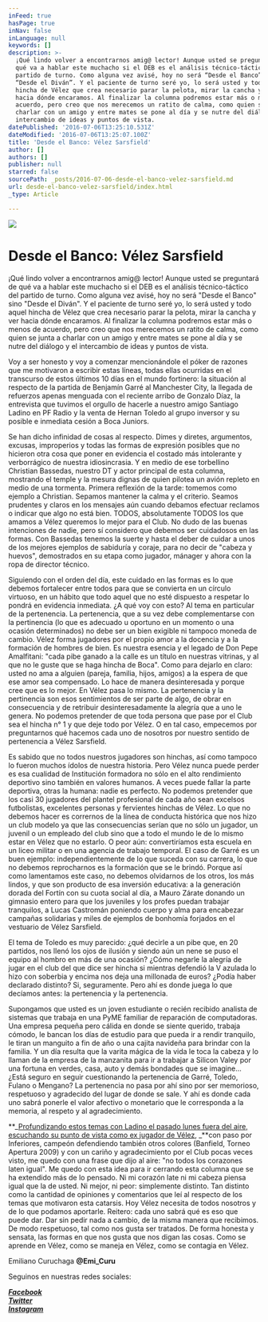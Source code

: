 ```yaml
---
inFeed: true
hasPage: true
inNav: false
inLanguage: null
keywords: []
description: >-
  ¡Qué lindo volver a encontrarnos amig@ lector! Aunque usted se preguntará de
  qué va a hablar este muchacho si el DEB es el análisis técnico-táctico del
  partido de turno. Como alguna vez avisé, hoy no será “Desde el Banco” sino
  “Desde el Diván”. Y el paciente de turno seré yo, lo será usted y todo aquel
  hincha de Vélez que crea necesario parar la pelota, mirar la cancha y ver
  hacia dónde encaramos. Al finalizar la columna podremos estar más o menos de
  acuerdo, pero creo que nos merecemos un ratito de calma, como quien se junta a
  charlar con un amigo y entre mates se pone al día y se nutre del diálogo y el
  intercambio de ideas y puntos de vista.
datePublished: '2016-07-06T13:25:10.531Z'
dateModified: '2016-07-06T13:25:07.100Z'
title: 'Desde el Banco: Vélez Sarsfield'
author: []
authors: []
publisher: null
starred: false
sourcePath: _posts/2016-07-06-desde-el-banco-velez-sarsfield.md
url: desde-el-banco-velez-sarsfield/index.html
_type: Article

---
```

![](https://the-grid-user-content.s3-us-west-2.amazonaws.com/a44c03d5-be3e-4a5d-a9c2-a22d46c31512.jpg)

# Desde el Banco: Vélez Sarsfield

¡Qué lindo volver a encontrarnos amig@ lector! Aunque usted se preguntará de qué va a hablar este muchacho si el DEB es el análisis técnico-táctico del partido de turno. Como alguna vez avisé, hoy no será "Desde el Banco" sino "Desde el Diván". Y el paciente de turno seré yo, lo será usted y todo aquel hincha de Vélez que crea necesario parar la pelota, mirar la cancha y ver hacia dónde encaramos. Al finalizar la columna podremos estar más o menos de acuerdo, pero creo que nos merecemos un ratito de calma, como quien se junta a charlar con un amigo y entre mates se pone al día y se nutre del diálogo y el intercambio de ideas y puntos de vista.

Voy a ser honesto y voy a comenzar mencionándole el póker de razones que me motivaron a escribir estas líneas, todas ellas ocurridas en el transcurso de estos últimos 10 días en el mundo fortinero: la situación al respecto de la partida de Benjamín Garré al Manchester City, la llegada de refuerzos apenas menguada con el reciente arribo de Gonzalo Díaz, la entrevista que tuvimos el orgullo de hacerle a nuestro amigo Santiago Ladino en PF Radio y la venta de Hernan Toledo al grupo inversor y su posible e inmediata cesión a Boca Juniors.

Se han dicho infinidad de cosas al respecto. Dimes y diretes, argumentos, excusas, improperios y todas las formas de expresión posibles que no hicieron otra cosa que poner en evidencia el costado más intolerante y verborrágico de nuestra idiosincrasia. Y en medio de ese torbellino Christian Bassedas, nuestro DT y actor principal de esta columna, mostrando el temple y la mesura dignas de quien pilotea un avión repleto en medio de una tormenta. Primera reflexión de la tarde: tomemos como ejemplo a Christian. Sepamos mantener la calma y el criterio. Seamos prudentes y claros en los mensajes aún cuando debamos efectuar reclamos o indicar que algo no está bien. TODOS, absolutamente TODOS los que amamos a Vélez queremos lo mejor para el Club. No dudo de las buenas intenciones de nadie, pero sí considero que debemos ser cuidadosos en las formas. Con Bassedas tenemos la suerte y hasta el deber de cuidar a unos de los mejores ejemplos de sabiduría y coraje, para no decir de "cabeza y huevos", demostrados en su etapa como jugador, mánager y ahora con la ropa de director técnico.

Siguiendo con el orden del día, este cuidado en las formas es lo que debemos fortalecer entre todos para que se convierta en un círculo virtuoso, en un hábito que todo aquel que no esté dispuesto a respetar lo pondrá en evidencia inmediata. ¿A qué voy con esto? Al tema en particular de la pertenencia. La pertenencia, que a su vez debe complementarse con la pertinencia (lo que es adecuado u oportuno en un momento o una ocasión determinados) no debe ser un bien exigible ni tampoco moneda de cambio. Vélez forma jugadores por el propio amor a la docencia y a la formación de hombres de bien. Es nuestra esencia y el legado de Don Pepe Amalfitani: "cada pibe ganado a la calle es un título en nuestras vitrinas, y al que no le guste que se haga hincha de Boca". Como para dejarlo en claro: usted no ama a alguien (pareja, familia, hijos, amigos) a la espera de que ese amor sea compensado. Lo hace de manera desinteresada y porque cree que es lo mejor. En Vélez pasa lo mismo. La pertenencia y la pertinencia son esos sentimientos de ser parte de algo, de obrar en consecuencia y de retribuir desinteresadamente la alegría que a uno le genera. No podemos pretender de que toda persona que pase por el Club sea el hincha n° 1 y que deje todo por Vélez. O en tal caso, empecemos por preguntarnos qué hacemos cada uno de nosotros por nuestro sentido de pertenencia a Vélez Sarsfield.

Es sabido que no todos nuestros jugadores son hinchas, así como tampoco lo fueron muchos ídolos de nuestra historia. Pero Vélez nunca puede perder es esa cualidad de Institución formadora no sólo en el alto rendimiento deportivo sino también en valores humanos. A veces puede fallar la parte deportiva, otras la humana: nadie es perfecto. No podemos pretender que los casi 30 jugadores del plantel profesional de cada año sean excelsos futbolistas, excelentes personas y fervientes hinchas de Vélez. Lo que no debemos hacer es corrernos de la línea de conducta histórica que nos hizo un club modelo ya que las consecuencias serían que no sólo un jugador, un juvenil o un empleado del club sino que a todo el mundo le de lo mismo estar en Vélez que no estarlo. O peor aún: convertiríamos esta escuela en un liceo militar o en una agencia de trabajo temporal. El caso de Garré es un buen ejemplo: independientemente de lo que suceda con su carrera, lo que no debemos reprocharnos es la formación que se le brindó. Porque así como lamentamos este caso, no debemos olvidarnos de los otros, los más lindos, y que son producto de esa inversión educativa: a la generación dorada del Fortín con su cuota social al día, a Mauro Zárate donando un gimnasio entero para que los juveniles y los profes puedan trabajar tranquilos, a Lucas Castromán poniendo cuerpo y alma para encabezar campañas solidarias y miles de ejemplos de bonhomía forjados en el vestuario de Vélez Sarsfield.

El tema de Toledo es muy parecido: ¿qué decirle a un pibe que, en 20 partidos, nos llenó los ojos de ilusión y siendo aún un nene se puso el equipo al hombro en más de una ocasión? ¿Cómo negarle la alegría de jugar en el club del que dice ser hincha si mientras defendió la V azulada lo hizo con soberbia y encima nos deja una millonada de euros? ¿Podía haber declarado distinto? Si, seguramente. Pero ahí es donde juega lo que decíamos antes: la pertenencia y la pertenencia.

Supongamos que usted es un joven estudiante o recién recibido analista de sistemas que trabaja en una PyME familiar de reparación de computadoras. Una empresa pequeña pero cálida en donde se siente querido, trabaja cómodo, le bancan los días de estudio para que pueda ir a rendir tranquilo, le tiran un manguito a fin de año o una cajita navideña para brindar con la familia. Y un día resulta que la varita mágica de la vida le toca la cabeza y lo llaman de la empresa de la manzanita para ir a trabajar a Silicon Valey por una fortuna en verdes, casa, auto y demás bondades que se imagine... ¿Está seguro en seguir cuestionando la pertenencia de Garré, Toledo, Fulano o Mengano? La pertenencia no pasa por ahí sino por ser memorioso, respetuoso y agradecido del lugar de donde se sale. Y ahí es donde cada uno sabrá ponerle el valor afectivo o monetario que le corresponda a la memoria, al respeto y al agradecimiento.

**_[Profundizando estos temas con Ladino el pasado lunes fuera del aire, escuchando su punto de vista como ex jugador de Vélez][0], _**con paso por Inferiores, campeón defendiendo también otros colores (Banfield, Torneo Apertura 2009) y con un cariño y agradecimiento por el Club pocas veces visto, me quedo con una frase que dijo al aire: "no todos los corazones laten igual". Me quedo con esta idea para ir cerrando esta columna que se ha extendido más de lo pensado. Ni mi corazón late ni mi cabeza piensa igual que la de usted. Ni mejor, ni peor: simplemente distinto. Tan distinto como la cantidad de opiniones y comentarios que leí al respecto de los temas que motivaron esta catarsis. Hoy Vélez necesita de todos nosotros y de lo que podamos aportarle. Reitero: cada uno sabrá qué es eso que puede dar. Dar sin pedir nada a cambio, de la misma manera que recibimos. De modo respetuoso, tal como nos gusta ser tratados. De forma honesta y sensata, las formas en que nos gusta que nos digan las cosas. Como se aprende en Vélez, como se maneja en Vélez, como se contagia en Vélez.

Emiliano Curuchaga **@Emi\_Curu**

Seguinos en nuestras redes sociales:

_**[Facebook][1]**_  
_**[Twitter][2]**_  
_**[Instagram][3]**_

[0]: http://www.pasionfortinera.com.ar/2016/06/pasion-fortinera-radio-54.html
[1]: https://www.facebook.com/pasionfortineraoficial/
[2]: https://twitter.com/PasionFortinera
[3]: https://www.instagram.com/pasionfortinera/